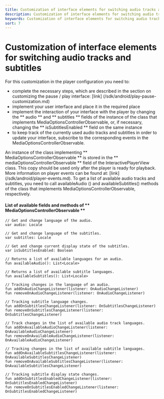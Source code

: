 ```yaml
---
title: Customization of interface elements for switching audio tracks and subtitles
description: Customization of interface elements for switching audio tracks and subtitles
keywords: Customization of interface elements for switching audio tracks and subtitles
sort: 7
---
```


# Customization of interface elements for switching audio tracks and subtitles

For this customization in the player configuration you need to:

- complete the necessary steps, which are described in the section on customizing the pause / play interface: [link] (/sdk/android/play-pause-customization.md)
- implement your user interface and place it in the required place
- implement the interaction of your interface with the player by changing the ** audio ** and ** subtitles ** fields of the instance of the class that implements
  MediaOptionsControllerObservable, or, if necessary, changing the ** isSubtitlesEnabled ** field on the same instance
- to keep track of the currently used audio tracks and subtitles in order to update your interface, subscribe to
  the corresponding events in the MediaOptionsControllerObservable.

An instance of the class implementing ** MediaOptionsControllerObservable ** is stored in the ** mediaOptionsControllerObservable ** field of
the InteractivePlayerView class.
This copy should be used only after the player is ready for playback. More information on
player events can be found at: [link] (/sdk/android/player-events.md).
To get a list of available audio tracks and subtitles, you need to call availableAudio () and availableSubtitles() methods of the class that implements
MediaOptionsControllerObservable, respectively.

#### List of available fields and methods of ** MediaOptionsControllerObservable **

```
// Get and change language of the audio.
var audio: Locale

// Get and change language of the subtitles.
var subtitles: Locale

// Get and change current display state of the subtitles.
var isSubtitlesEnabled: Boolean

// Returns a list of available languages for an audio.
fun availableAudio(): List<Locale>

// Returns a list of available subtitle languages.
fun availableSubtitles(): List<Locale>

// Tracking changes in the language of an audio.
fun addOnAudioChangeListener(listener: OnAudioChangeListener)
fun removeOnAudioChangeListener(listener: OnAudioChangeListener)

// Tracking subtitle language changes.
fun addOnSubtitlesChangeListener(listener: OnSubtitlesChangeListener)
fun removeOnSubtitlesChangeListener(listener: OnSubtitlesChangeListener)

// Track changes in the list of available audio track languages.
fun addOnAvailableAudioChangeListener(listener: OnAvailableAudioChangeListener)
fun removeOnAvailableAudioChangeListener(listener: OnAvailableAudioChangeListener)

// Tracking changes in the list of available subtitle languages.
fun addOnAvailableSubtitlesChangeListener(listener: OnAvailableSubtitlesChangeListener)
fun removeOnAvailableSubtitlesChangeListener(listener: OnAvailableSubtitlesChangeListener)

// Tracking subtitle display state changes.
fun addOnSubtitlesEnabledChangeListener(listener: OnSubtitlesEnabledChangeListener)
fun removeOnSubtitlesEnabledChangeListener(listener: OnSubtitlesEnabledChangeListener)
```
